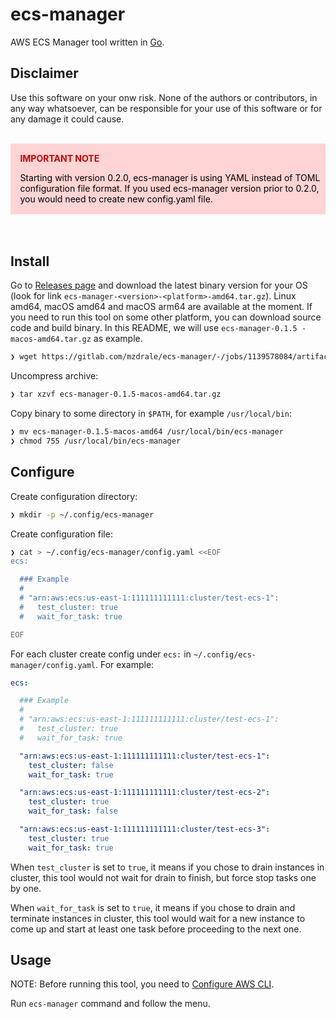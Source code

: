 # ecs-manager

AWS ECS Manager tool written in [Go](https://golang.org).

## Disclaimer

Use this software on your onw risk. None of the authors or contributors, in any way whatsoever, can be responsible for your use of this software or for any damage it could cause.


<br/>
<div class="warning" style='padding:0.1em; background-color:#ffd4d4; color:#000000'>
<span>
<p style='margin-top:1em; margin-left:1em; text-align:left; color: #cc0000'>
<b>IMPORTANT NOTE</b></p>
<p style='margin-left:1em;'>
Starting with version 0.2.0, ecs-manager is using YAML instead of TOML configuration file format. If you used ecs-manager version prior to 0.2.0, you would need to create new config.yaml file.
</p>
</span>
</div>
<br/><br/>


## Install

Go to [Releases page](https://gitlab.com/mzdrale/ecs-manager/-/releases) and download the latest binary version for your OS (look for link `ecs-manager-<version>-<platform>-amd64.tar.gz`). Linux amd64, macOS amd64 and macOS arm64 are available at the moment. If you need to run this tool on some other platform, you can download source code and build binary.
In this README, we will use `ecs-manager-0.1.5
-macos-amd64.tar.gz` as example.

```bash
❯ wget https://gitlab.com/mzdrale/ecs-manager/-/jobs/1139578084/artifacts/raw/target/ecs-manager-0.1.5-macos-amd64.tar.gz
```

Uncompress archive:
```bash
❯ tar xzvf ecs-manager-0.1.5-macos-amd64.tar.gz
```

Copy binary to some directory in `$PATH`, for example `/usr/local/bin`:

```bash
❯ mv ecs-manager-0.1.5-macos-amd64 /usr/local/bin/ecs-manager
❯ chmod 755 /usr/local/bin/ecs-manager
```

## Configure

Create configuration directory:

```bash
❯ mkdir -p ~/.config/ecs-manager
```

Create configuration file:

```bash
❯ cat > ~/.config/ecs-manager/config.yaml <<EOF
ecs:

  ### Example
  #
  # "arn:aws:ecs:us-east-1:111111111111:cluster/test-ecs-1":
  #   test_cluster: true
  #   wait_for_task: true

EOF
```

For each cluster create config under `ecs:` in `~/.config/ecs-manager/config.yaml`. For example:

```yaml
ecs:

  ### Example
  #
  # "arn:aws:ecs:us-east-1:111111111111:cluster/test-ecs-1":
  #   test_cluster: true
  #   wait_for_task: true

  "arn:aws:ecs:us-east-1:111111111111:cluster/test-ecs-1":
    test_cluster: false
    wait_for_task: true

  "arn:aws:ecs:us-east-1:111111111111:cluster/test-ecs-2":
    test_cluster: true
    wait_for_task: false

  "arn:aws:ecs:us-east-1:111111111111:cluster/test-ecs-3":
    test_cluster: true
    wait_for_task: true

```

When `test_cluster` is set to `true`, it means if you chose to drain instances in cluster, this tool would not wait for drain to finish, but force stop tasks one by one.

When `wait_for_task` is set to `true`, it means if you chose to drain and terminate instances in cluster, this tool would wait for a new instance to come up and start at least one task before proceeding to the next one.


## Usage

NOTE: Before running this tool, you need to [Configure AWS CLI](https://docs.aws.amazon.com/cli/latest/userguide/cli-chap-configure.html).

Run `ecs-manager` command and follow the menu.
